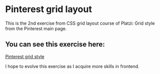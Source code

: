 # Pinterest grid layout
This is the 2nd exercise from CSS grid layout course of Platzi: 
Grid style from the Pinterest main page.

## You can see this exercise here:
[Pinterest grid style](https://juliocesardeveloper.github.io/pinterest/)


I hope to evolve this exercise as I acquire more skills in frontend.
